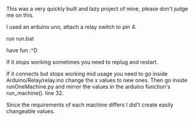 This was a very quickly built and lazy project of mine, please don't judge me on this.


I used an arduino uno, attach a relay switch to pin 4.

run run.bat

have fun :^D

If it stops working sometimes you need to replug and restart.

If it connects but stops working mid usage you need to go inside 
Arduino/Relay/relay.ino change the x values to new ones. Then go inside
runOneMachine.py and mirror the values in the arduino function's run_machine(). line 32.

Since the requirements of each machine differs I did't create easily changeable values.
